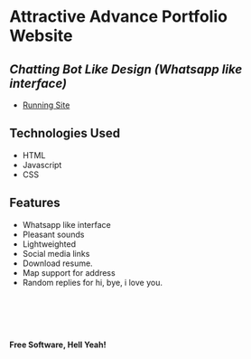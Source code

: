# Attractive Advance Portfolio Website
## _Chatting Bot Like Design (Whatsapp like interface)_


- [Running Site]()


## Technologies Used

- HTML
- Javascript
- CSS

## Features

- Whatsapp like interface
- Pleasant sounds
- Lightweighted
- Social media links
- Download resume.
- Map support for address
- Random replies for hi, bye, i love you.

<br><br>

<br>

**Free Software, Hell Yeah!**
